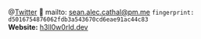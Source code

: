 @[Twitter](https://twitter.com/Fachpatient) 📮 mailto: sean.alec.cathal@pm.me `fingerprint: d5016754876062fdb3a543670cd6eae91ac44c83`<br>
**Website:** [h3ll0w0rld.dev](https://h3ll0w0rld.dev/de)

